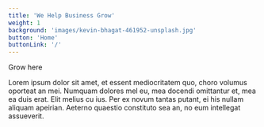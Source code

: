 ```yaml
---
title: 'We Help Business Grow'
weight: 1
background: 'images/kevin-bhagat-461952-unsplash.jpg'
button: 'Home'
buttonLink: '/'
---
```


Grow here

Lorem ipsum dolor sit amet, et essent mediocritatem quo, choro volumus oporteat an mei. Numquam dolores mel eu, mea docendi omittantur et, mea ea duis erat. Elit melius cu ius. Per ex novum tantas putant, ei his nullam aliquam apeirian. Aeterno quaestio constituto sea an, no eum intellegat assueverit.
